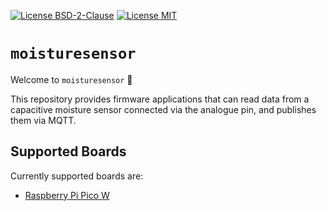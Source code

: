 [![License BSD-2-Clause](https://img.shields.io/badge/License-BSD--2--Clause-blue.svg)](https://opensource.org/licenses/BSD-2-Clause)
[![License MIT](https://img.shields.io/badge/License-MIT-blue.svg)](https://opensource.org/licenses/MIT)


# `moisturesensor`
Welcome to `moisturesensor` 🎉

This repository provides firmware applications that can read data from a capacitive moisture sensor connected via the
analogue pin, and publishes them via MQTT.


## Supported Boards
Currently supported boards are:
- [Raspberry Pi Pico W](./rp2040-picow/README.md)
